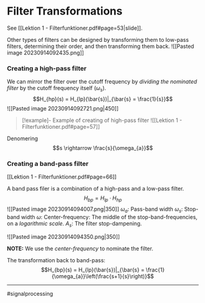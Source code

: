 # Filter Transformations
See [[Lektion 1 - Filterfunktioner.pdf#page=53|slide]].

Other types of filters can be designed by transforming them to low-pass filters, determining their order, and then transforming them back.
![[Pasted image 20230914092435.png]]

### Creating a high-pass filter
We can mirror the filter over the cutoff frequency by *dividing the nominated filter* by the cutoff frequency itself ($\omega_{s}$).
$$H_{hp}(s) = H_{lp}(\bar{s})|_{\bar{s} = \frac{1}{s}}$$
![[Pasted image 20230914092721.png|450]]

>[!example]- Example of creating of high-pass filter
>![[Lektion 1 - Filterfunktioner.pdf#page=57]]

Denomering
$$s \rightarrow \frac{s}{\omega_{a}}$$

### Creating a band-pass filter
[[Lektion 1 - Filterfunktioner.pdf#page=66]]

A band pass filer is a combination of a high-pass and a low-pass filter.
$$H_{bp} = H_{lp} \cdot H_{hp}$$
![[Pasted image 20230914094007.png|350]]
$\omega_{a}$: Pass-band width
$\omega_{s}$: Stop-band width
$\omega$: Center-frequency: The middle of the stop-band-frequencies, on a *logarithmic scale*.
$A_{s}$: The filter stop-dampening.

![[Pasted image 20230914094350.png|350]]

**NOTE:** We use the *center-frequency* to nominate the filter.

The transformation back to band-pass:
$$H_{bp}(s) = H_{lp}(\bar{s})|_{\bar{s} = \frac{1}{\omega_{a}}\left(\frac{s+1}{s}\right)}$$




---
#signalprocessing